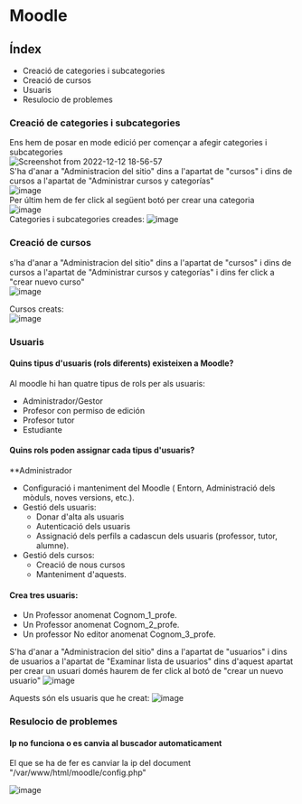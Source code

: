 
# Moodle
## Índex
* Creació de categories i subcategories
* Creació de cursos 
* Usuaris
* Resulocio de problemes



### Creació de categories i subcategories
Ens hem de posar en mode edició per començar a afegir categories i subcategories                                                                             
![Screenshot from 2022-12-12 18-56-57](https://user-images.githubusercontent.com/114423396/207119601-47e79641-a2e4-4019-a3c2-9dbf22dd32d8.png)                        
S'ha d'anar a "Administracion del sitio" dins a l'apartat de "cursos" i dins de cursos a l'apartat de "Administrar cursos y categorías"                                                                                                                            
![image](https://user-images.githubusercontent.com/114423396/207121247-5be5fe74-03ac-4360-9107-b6b3f25e0b3c.png)                                            
Per últim hem de fer click al següent botó per crear una categoria                                                                                               
![image](https://user-images.githubusercontent.com/114423396/207122262-77223ad6-b52a-47e5-a321-44e4ad2a68f2.png)                                               
Categories i subcategories creades:
![image](https://user-images.githubusercontent.com/114423396/207124443-013607bb-6194-4db9-ae1c-77ca7bf8112d.png)

 
### Creació de cursos                                                                                                                                        
s'ha d'anar a "Administracion del sitio" dins a l'apartat de "cursos" i dins de cursos a l'apartat de "Administrar cursos y categorías" i dins fer click a "crear nuevo curso"                                                                                                                                                           
![image](https://user-images.githubusercontent.com/114423396/207122951-6758d6ca-8423-4f3c-af4e-10649d1cfbe6.png)

Cursos creats:                                                                                                                                                                            
![image](https://user-images.githubusercontent.com/114423396/207124741-c7077c94-97fb-42bf-b326-12145a7a398a.png)

### Usuaris   
  #### Quins tipus d'usuaris (rols diferents) existeixen a Moodle?
  Al moodle hi han quatre tipus de rols per als usuaris:
  
* Administrador/Gestor
* Profesor con permiso de edición
* Profesor tutor
* Estudiante

 #### Quins rols poden assignar cada tipus d'usuaris?
 
 **Administrador

* Configuració i manteniment del Moodle ( Entorn, Administració dels mòduls, noves versions, etc.).
* Gestió dels usuaris:
  * Donar d'alta als usuaris
  * Autenticació dels usuaris
  * Assignació dels perfils a cadascun dels usuaris (professor, tutor, alumne).
* Gestió dels cursos:
  * Creació de nous cursos
  * Manteniment d'aquests.
  
 #### Crea tres usuaris:
* Un Professor anomenat Cognom_1_profe.
* Un Professor anomenat Cognom_2_profe.
* Un professor No editor anomenat Cognom_3_profe.                                                                                                           

S'ha d'anar a "Administracion del sitio" dins a l'apartat de "usuarios" i dins de usuarios a l'apartat de "Examinar lista de usuarios" dins d'aquest apartat per crear un usuari domés haurem de fer click al botó de "crear un nuevo usuario"
![image](https://user-images.githubusercontent.com/114423396/207131529-93589a1c-9a14-41f1-8a98-5d3f962491aa.png)


Aquests són els usuaris que he creat:
![image](https://user-images.githubusercontent.com/114423396/207131328-5cab5dc3-ced3-47c9-acb7-788b4646cb73.png)

### Resulocio de problemes

#### Ip no funciona o es canvia al buscador automaticament

El que se ha de fer es canviar la ip del document "/var/www/html/moodle/config.php"

![image](https://user-images.githubusercontent.com/114423396/207105819-fc9e20dc-7b58-425e-8e24-04039f5e29bb.png)
